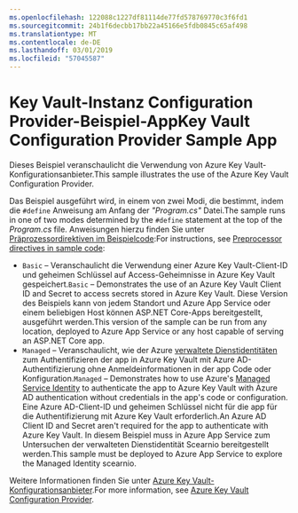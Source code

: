 ```yaml
---
ms.openlocfilehash: 122088c1227df81114de77fd578769770c3f6fd1
ms.sourcegitcommit: 24b1f6decbb17bb22a45166e5fdb0845c65af498
ms.translationtype: MT
ms.contentlocale: de-DE
ms.lasthandoff: 03/01/2019
ms.locfileid: "57045587"
---
```

# <a name="key-vault-configuration-provider-sample-app"></a><span data-ttu-id="0c317-101">Key Vault-Instanz Configuration Provider-Beispiel-App</span><span class="sxs-lookup"><span data-stu-id="0c317-101">Key Vault Configuration Provider Sample App</span></span>

<span data-ttu-id="0c317-102">Dieses Beispiel veranschaulicht die Verwendung von Azure Key Vault-Konfigurationsanbieter.</span><span class="sxs-lookup"><span data-stu-id="0c317-102">This sample illustrates the use of the Azure Key Vault Configuration Provider.</span></span>

<span data-ttu-id="0c317-103">Das Beispiel ausgeführt wird, in einem von zwei Modi, die bestimmt, indem die `#define` Anweisung am Anfang der *"Program.cs"* Datei.</span><span class="sxs-lookup"><span data-stu-id="0c317-103">The sample runs in one of two modes determined by the `#define` statement at the top of the *Program.cs* file.</span></span> <span data-ttu-id="0c317-104">Anweisungen hierzu finden Sie unter [Präprozessordirektiven im Beispielcode](https://docs.microsoft.com/aspnet/core#preprocessor-directives-in-sample-code):</span><span class="sxs-lookup"><span data-stu-id="0c317-104">For instructions, see [Preprocessor directives in sample code](https://docs.microsoft.com/aspnet/core#preprocessor-directives-in-sample-code):</span></span>

* <span data-ttu-id="0c317-105">`Basic` &ndash; Veranschaulicht die Verwendung einer Azure Key Vault-Client-ID und geheimen Schlüssel auf Access-Geheimnisse in Azure Key Vault gespeichert.</span><span class="sxs-lookup"><span data-stu-id="0c317-105">`Basic` &ndash; Demonstrates the use of an Azure Key Vault Client ID and Secret to access secrets stored in Azure Key Vault.</span></span> <span data-ttu-id="0c317-106">Diese Version des Beispiels kann von jedem Standort und Azure App Service oder einem beliebigen Host können ASP.NET Core-Apps bereitgestellt, ausgeführt werden.</span><span class="sxs-lookup"><span data-stu-id="0c317-106">This version of the sample can be run from any location, deployed to Azure App Service or any host capable of serving an ASP.NET Core app.</span></span>
* <span data-ttu-id="0c317-107">`Managed` &ndash; Veranschaulicht, wie der Azure [verwaltete Dienstidentitäten](https://docs.microsoft.com/azure/active-directory/managed-identities-azure-resources/overview) zum Authentifizieren der app in Azure Key Vault mit Azure AD-Authentifizierung ohne Anmeldeinformationen in der app Code oder Konfiguration.</span><span class="sxs-lookup"><span data-stu-id="0c317-107">`Managed` &ndash; Demonstrates how to use Azure's [Managed Service Identity](https://docs.microsoft.com/azure/active-directory/managed-identities-azure-resources/overview) to authenticate the app to Azure Key Vault with Azure AD authentication without credentials in the app's code or configuration.</span></span> <span data-ttu-id="0c317-108">Eine Azure AD-Client-ID und geheimen Schlüssel nicht für die app für die Authentifizierung mit Azure Key Vault erforderlich.</span><span class="sxs-lookup"><span data-stu-id="0c317-108">An Azure AD Client ID and Secret aren't required for the app to authenticate with Azure Key Vault.</span></span> <span data-ttu-id="0c317-109">In diesem Beispiel muss in Azure App Service zum Untersuchen der verwalteten Dienstidentität Scearnio bereitgestellt werden.</span><span class="sxs-lookup"><span data-stu-id="0c317-109">This sample must be deployed to Azure App Service to explore the Managed Identity scearnio.</span></span>

<span data-ttu-id="0c317-110">Weitere Informationen finden Sie unter [Azure Key Vault-Konfigurationsanbieter](https://docs.microsoft.com/aspnet/core/security/key-vault-configuration).</span><span class="sxs-lookup"><span data-stu-id="0c317-110">For more information, see [Azure Key Vault Configuration Provider](https://docs.microsoft.com/aspnet/core/security/key-vault-configuration).</span></span>
